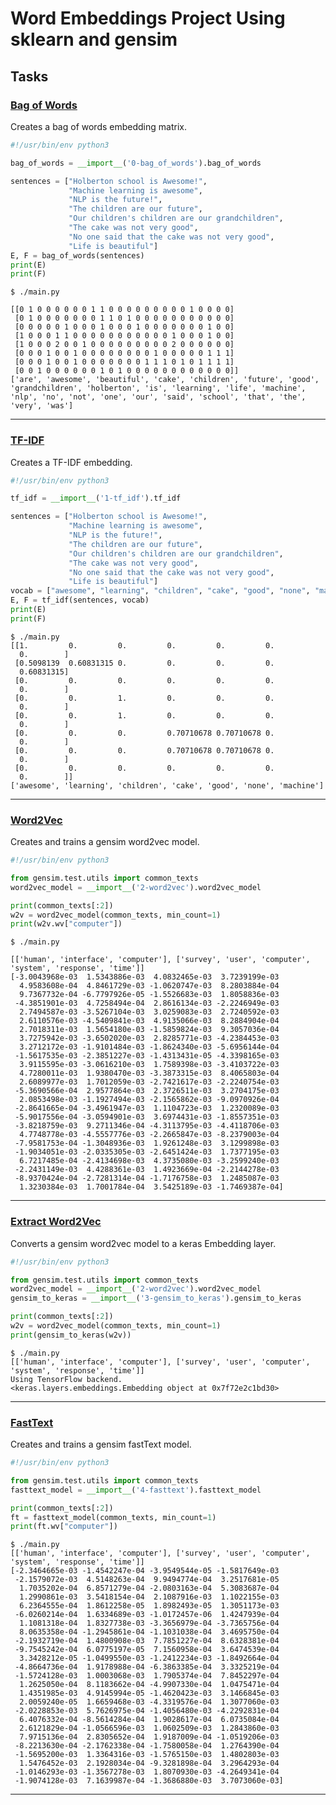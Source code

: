 # Word Embeddings Project Using sklearn and gensim

## Tasks

### [Bag of Words](https://github.com/AnthonyArmour/holbertonschool-machine_learning/blob/master/supervised_learning/0x00-word_embeddings/0-bag_of_words.py "Bag of Words")
Creates a bag of words embedding matrix.

``` python
#!/usr/bin/env python3

bag_of_words = __import__('0-bag_of_words').bag_of_words

sentences = ["Holberton school is Awesome!",
             "Machine learning is awesome",
             "NLP is the future!",
             "The children are our future",
             "Our children's children are our grandchildren",
             "The cake was not very good",
             "No one said that the cake was not very good",
             "Life is beautiful"]
E, F = bag_of_words(sentences)
print(E)
print(F)
```

```
$ ./main.py

[[0 1 0 0 0 0 0 0 1 1 0 0 0 0 0 0 0 0 0 1 0 0 0 0]
 [0 1 0 0 0 0 0 0 0 1 1 0 1 0 0 0 0 0 0 0 0 0 0 0]
 [0 0 0 0 0 1 0 0 0 1 0 0 0 1 0 0 0 0 0 0 0 1 0 0]
 [1 0 0 0 1 1 0 0 0 0 0 0 0 0 0 0 0 1 0 0 0 1 0 0]
 [1 0 0 0 2 0 0 1 0 0 0 0 0 0 0 0 0 2 0 0 0 0 0 0]
 [0 0 0 1 0 0 1 0 0 0 0 0 0 0 0 1 0 0 0 0 0 1 1 1]
 [0 0 0 1 0 0 1 0 0 0 0 0 0 0 1 1 1 0 1 0 1 1 1 1]
 [0 0 1 0 0 0 0 0 0 1 0 1 0 0 0 0 0 0 0 0 0 0 0 0]]
['are', 'awesome', 'beautiful', 'cake', 'children', 'future', 'good', 'grandchildren', 'holberton', 'is', 'learning', 'life', 'machine', 'nlp', 'no', 'not', 'one', 'our', 'said', 'school', 'that', 'the', 'very', 'was']
```
---

### [TF-IDF](https://github.com/AnthonyArmour/holbertonschool-machine_learning/blob/master/supervised_learning/0x00-word_embeddings/1-tf_idf.py "TF-IDF")
Creates a TF-IDF embedding.

``` python
#!/usr/bin/env python3

tf_idf = __import__('1-tf_idf').tf_idf

sentences = ["Holberton school is Awesome!",
             "Machine learning is awesome",
             "NLP is the future!",
             "The children are our future",
             "Our children's children are our grandchildren",
             "The cake was not very good",
             "No one said that the cake was not very good",
             "Life is beautiful"]
vocab = ["awesome", "learning", "children", "cake", "good", "none", "machine"]
E, F = tf_idf(sentences, vocab)
print(E)
print(F)
```

```
$ ./main.py
[[1.         0.         0.         0.         0.         0.
  0.        ]
 [0.5098139  0.60831315 0.         0.         0.         0.
  0.60831315]
 [0.         0.         0.         0.         0.         0.
  0.        ]
 [0.         0.         1.         0.         0.         0.
  0.        ]
 [0.         0.         1.         0.         0.         0.
  0.        ]
 [0.         0.         0.         0.70710678 0.70710678 0.
  0.        ]
 [0.         0.         0.         0.70710678 0.70710678 0.
  0.        ]
 [0.         0.         0.         0.         0.         0.
  0.        ]]
['awesome', 'learning', 'children', 'cake', 'good', 'none', 'machine']
```
---

### [Word2Vec](https://github.com/AnthonyArmour/holbertonschool-machine_learning/blob/master/supervised_learning/0x00-word_embeddings/2-word2vec.py "Word2Vec")
Creates and trains a gensim word2vec model.

``` python
#!/usr/bin/env python3

from gensim.test.utils import common_texts
word2vec_model = __import__('2-word2vec').word2vec_model

print(common_texts[:2])
w2v = word2vec_model(common_texts, min_count=1)
print(w2v.wv["computer"])
```

```
$ ./main.py

[['human', 'interface', 'computer'], ['survey', 'user', 'computer', 'system', 'response', 'time']]
[-3.0043968e-03  1.5343886e-03  4.0832465e-03  3.7239199e-03
  4.9583608e-04  4.8461729e-03 -1.0620747e-03  8.2803884e-04
  9.7367732e-04 -6.7797926e-05 -1.5526683e-03  1.8058836e-03
 -4.3851901e-03  4.7258494e-04  2.8616134e-03 -2.2246949e-03
  2.7494587e-03 -3.5267104e-03  3.0259083e-03  2.7240592e-03
  2.6110576e-03 -4.5409841e-03  4.9135066e-03  8.2884904e-04
  2.7018311e-03  1.5654180e-03 -1.5859824e-03  9.3057036e-04
  3.7275942e-03 -3.6502020e-03  2.8285771e-03 -4.2384453e-03
  3.2712172e-03 -1.9101484e-03 -1.8624340e-03 -5.6956144e-04
 -1.5617535e-03 -2.3851227e-03 -1.4313431e-05 -4.3398165e-03
  3.9115595e-03 -3.0616210e-03  1.7589398e-03 -3.4103722e-03
  4.7280011e-03  1.9380470e-03 -3.3873315e-03  8.4065803e-04
  2.6089977e-03  1.7012059e-03 -2.7421617e-03 -2.2240754e-03
 -5.3690566e-04  2.9577864e-03  2.3726511e-03  3.2704175e-03
  2.0853498e-03 -1.1927494e-03 -2.1565862e-03 -9.0970926e-04
 -2.8641665e-04 -3.4961947e-03  1.1104723e-03  1.2320089e-03
 -5.9017556e-04 -3.0594901e-03  3.6974431e-03 -1.8557351e-03
 -3.8218759e-03  9.2711346e-04 -4.3113795e-03 -4.4118706e-03
  4.7748778e-03 -4.5557776e-03 -2.2665847e-03 -8.2379003e-04
 -7.9581753e-04 -1.3048936e-03  1.9261248e-03  3.1299898e-03
 -1.9034051e-03 -2.0335305e-03 -2.6451424e-03  1.7377195e-03
  6.7217485e-04 -2.4134698e-03  4.3735080e-03 -3.2599240e-03
 -2.2431149e-03  4.4288361e-03  1.4923669e-04 -2.2144278e-03
 -8.9370424e-04 -2.7281314e-04 -1.7176758e-03  1.2485087e-03
  1.3230384e-03  1.7001784e-04  3.5425189e-03 -1.7469387e-04]
```
---

### [Extract Word2Vec](https://github.com/AnthonyArmour/holbertonschool-machine_learning/blob/master/supervised_learning/0x00-word_embeddings/3-gensim_to_keras.py "Extract Word2Vec")
Converts a gensim word2vec model to a keras Embedding layer.

``` python
#!/usr/bin/env python3

from gensim.test.utils import common_texts
word2vec_model = __import__('2-word2vec').word2vec_model
gensim_to_keras = __import__('3-gensim_to_keras').gensim_to_keras

print(common_texts[:2])
w2v = word2vec_model(common_texts, min_count=1)
print(gensim_to_keras(w2v))
```

```
$ ./main.py
[['human', 'interface', 'computer'], ['survey', 'user', 'computer', 'system', 'response', 'time']]
Using TensorFlow backend.
<keras.layers.embeddings.Embedding object at 0x7f72e2c1bd30>
```
---

### [FastText](https://github.com/AnthonyArmour/holbertonschool-machine_learning/blob/master/supervised_learning/0x00-word_embeddings/4-fasttext.py "FastText")
Creates and trains a gensim fastText model.

``` python
#!/usr/bin/env python3

from gensim.test.utils import common_texts
fasttext_model = __import__('4-fasttext').fasttext_model

print(common_texts[:2])
ft = fasttext_model(common_texts, min_count=1)
print(ft.wv["computer"])
```

```
$ ./main.py
[['human', 'interface', 'computer'], ['survey', 'user', 'computer', 'system', 'response', 'time']]
[-2.3464665e-03 -1.4542247e-04 -3.9549544e-05 -1.5817649e-03
 -2.1579072e-03  4.5148263e-04  9.9494774e-04  3.2517681e-05
  1.7035202e-04  6.8571279e-04 -2.0803163e-04  5.3083687e-04
  1.2990861e-03  3.5418154e-04  2.1087916e-03  1.1022155e-03
  6.2364555e-04  1.8612258e-05  1.8982493e-05  1.3051173e-03
 -6.0260214e-04  1.6334689e-03 -1.0172457e-06  1.4247939e-04
  1.1081318e-04  1.8327738e-03 -3.3656979e-04 -3.7365756e-04
  8.0635358e-04 -1.2945861e-04 -1.1031038e-04  3.4695750e-04
 -2.1932719e-04  1.4800908e-03  7.7851227e-04  8.6328381e-04
 -9.7545242e-04  6.0775197e-05  7.1560958e-04  3.6474539e-04
  3.3428212e-05 -1.0499550e-03 -1.2412234e-03 -1.8492664e-04
 -4.8664736e-04  1.9178988e-04 -6.3863385e-04  3.3325219e-04
 -1.5724128e-03  1.0003068e-03  1.7905374e-04  7.8452297e-04
  1.2625050e-04  8.1183662e-04 -4.9907330e-04  1.0475471e-04
  1.4351985e-03  4.9145994e-05 -1.4620423e-03  3.1466845e-03
  2.0059240e-05  1.6659468e-03 -4.3319576e-04  1.3077060e-03
 -2.0228853e-03  5.7626975e-04 -1.4056480e-03 -4.2292831e-04
  6.4076332e-04 -8.5614284e-04  1.9028617e-04  6.0735084e-04
  2.6121829e-04 -1.0566596e-03  1.0602509e-03  1.2843860e-03
  7.9715136e-04  2.8305652e-04  1.9187009e-04 -1.0519206e-03
 -8.2213630e-04 -2.1762338e-04 -1.7580058e-04  1.2764390e-04
 -1.5695200e-03  1.3364316e-03 -1.5765150e-03  1.4802803e-03
  1.5476452e-03  2.1928034e-04 -9.3281898e-04  3.2964293e-04
 -1.0146293e-03 -1.3567278e-03  1.8070930e-03 -4.2649341e-04
 -1.9074128e-03  7.1639987e-04 -1.3686880e-03  3.7073060e-03]
```
---
